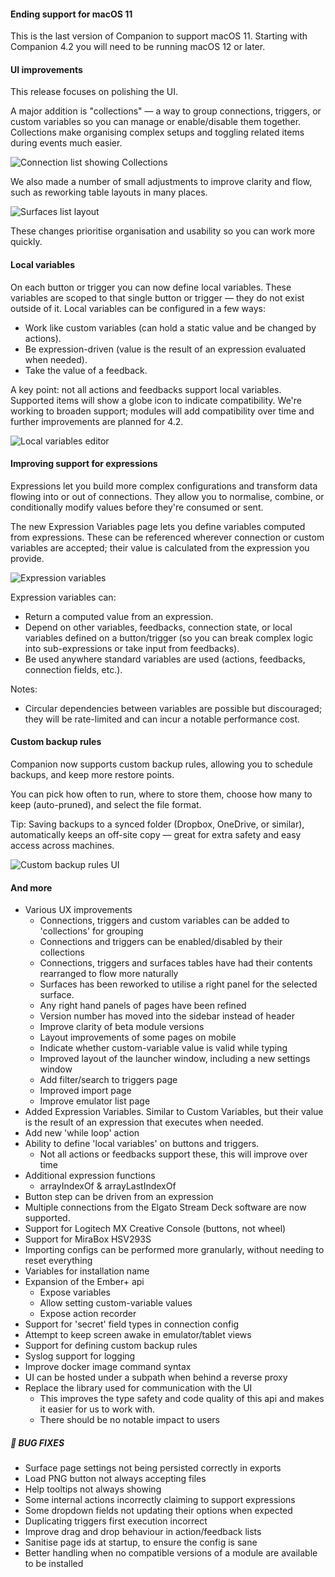 #### Ending support for macOS 11

This is the last version of Companion to support macOS 11. Starting with Companion 4.2 you will need to be running macOS 12 or later.

#### UI improvements

This release focuses on polishing the UI.

A major addition is "collections" — a way to group connections, triggers, or custom variables so you can manage or enable/disable them together. Collections make organising complex setups and toggling related items during events much easier.

![Connection list showing Collections](v4-1-0/connection-collections.png)

We also made a number of small adjustments to improve clarity and flow, such as reworking table layouts in many places.

![Surfaces list layout](v4-1-0/surfaces-list.png)

These changes prioritise organisation and usability so you can work more quickly.

#### Local variables

On each button or trigger you can now define local variables. These variables are scoped to that single button or trigger — they do not exist outside of it. Local variables can be configured in a few ways:

- Work like custom variables (can hold a static value and be changed by actions).
- Be expression-driven (value is the result of an expression evaluated when needed).
- Take the value of a feedback.

A key point: not all actions and feedbacks support local variables. Supported items will show a globe icon to indicate compatibility. We're working to broaden support; modules will add compatibility over time and further improvements are planned for 4.2.

![Local variables editor](v4-1-0/local-variables.png)

#### Improving support for expressions

Expressions let you build more complex configurations and transform data flowing into or out of connections. They allow you to normalise, combine, or conditionally modify values before they're consumed or sent.

The new Expression Variables page lets you define variables computed from expressions. These can be referenced wherever connection or custom variables are accepted; their value is calculated from the expression you provide.

![Expression variables](v4-1-0/expression-variables.png)

Expression variables can:

- Return a computed value from an expression.
- Depend on other variables, feedbacks, connection state, or local variables defined on a button/trigger (so you can break complex logic into sub-expressions or take input from feedbacks).
- Be used anywhere standard variables are used (actions, feedbacks, connection fields, etc.).

Notes:

- Circular dependencies between variables are possible but discouraged; they will be rate-limited and can incur a notable performance cost.

#### Custom backup rules

Companion now supports custom backup rules, allowing you to schedule backups, and keep more restore points.

You can pick how often to run, where to store them, choose how many to keep (auto-pruned), and select the file format.

Tip: Saving backups to a synced folder (Dropbox, OneDrive, or similar), automatically keeps an off-site copy — great for extra safety and easy access across machines.

![Custom backup rules UI](v4-1-0/backup-settings.png)

#### And more

- Various UX improvements
  - Connections, triggers and custom variables can be added to 'collections' for grouping
  - Connections and triggers can be enabled/disabled by their collections
  - Connections, triggers and surfaces tables have had their contents rearranged to flow more naturally
  - Surfaces has been reworked to utilise a right panel for the selected surface.
  - Any right hand panels of pages have been refined
  - Version number has moved into the sidebar instead of header
  - Improve clarity of beta module versions
  - Layout improvements of some pages on mobile
  - Indicate whether custom-variable value is valid while typing
  - Improved layout of the launcher window, including a new settings window
  - Add filter/search to triggers page
  - Improved import page
  - Improve emulator list page
- Added Expression Variables. Similar to Custom Variables, but their value is the result of an expression that executes when needed.
- Add new 'while loop' action
- Ability to define 'local variables' on buttons and triggers.
  - Not all actions or feedbacks support these, this will improve over time
- Additional expression functions
  - arrayIndexOf & arrayLastIndexOf
- Button step can be driven from an expression
- Multiple connections from the Elgato Stream Deck software are now supported.
- Support for Logitech MX Creative Console (buttons, not wheel)
- Support for MiraBox HSV293S
- Importing configs can be performed more granularly, without needing to reset everything
- Variables for installation name
- Expansion of the Ember+ api
  - Expose variables
  - Allow setting custom-variable values
  - Expose action recorder
- Support for 'secret' field types in connection config
- Attempt to keep screen awake in emulator/tablet views
- Support for defining custom backup rules
- Syslog support for logging
- Improve docker image command syntax
- UI can be hosted under a subpath when behind a reverse proxy
- Replace the library used for communication with the UI
  - This improves the type safety and code quality of this api and makes it easier for us to work with.
  - There should be no notable impact to users

##### 🐞 BUG FIXES

- Surface page settings not being persisted correctly in exports
- Load PNG button not always accepting files
- Help tooltips not always showing
- Some internal actions incorrectly claiming to support expressions
- Some dropdown fields not updating their options when expected
- Duplicating triggers first execution incorrect
- Improve drag and drop behaviour in action/feedback lists
- Sanitise page ids at startup, to ensure the config is sane
- Better handling when no compatible versions of a module are available to be installed
